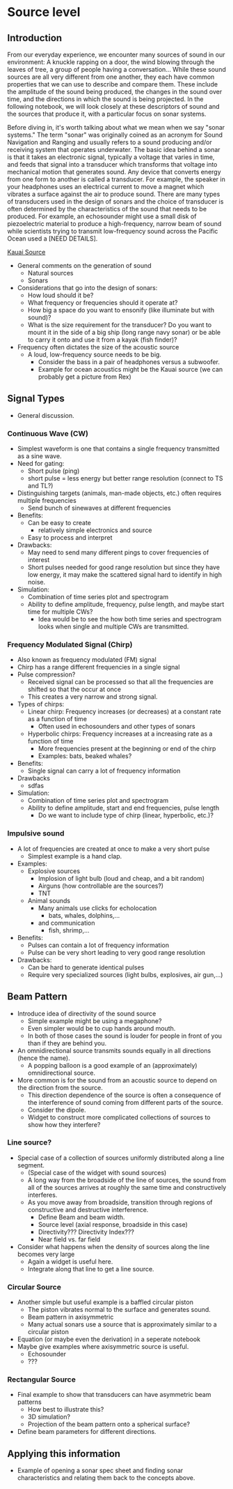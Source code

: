 # Source level

## Introduction

From our everyday experience, we encounter many sources of sound in our environment: A knuckle rapping on a door, the wind blowing through the leaves of tree, a group of people having a conversation... While these sound sources are all very different from one another, they each have common properties that we can use to describe and compare them. These include the amplitude of the sound being produced, the changes in the sound over time, and the directions in which the sound is being projected. In the following notebook, we will look closely at these descriptors of sound and the sources that produce it, with a particular focus on sonar systems.

Before diving in, it's worth talking about what we mean when we say "sonar systems." The term "sonar" was originally coined as an acronym for Sound Navigation and Ranging and usually refers to a sound producing and/or receiving system that operates underwater. The basic idea behind a sonar is that it takes an electronic signal, typically a voltage that varies in time, and feeds that signal into a transducer which transforms that voltage into mechanical motion that generates sound. Any device that converts energy from one form to another is called a transducer. For example, the speaker in your headphones uses an electrical current to move a magnet which vibrates a surface against the air to produce sound. There are many types of transducers used in the design of sonars and the choice of transducer is often determined by the characteristics of the sound that needs to be produced. For example, an echosounder might use a small disk of piezoelectric material to produce a high-frequency, narrow beam of sound while scientists trying to transmit low-frequency sound across the Pacific Ocean used a [NEED DETAILS].

[Kauai Source](KAUAI_source.png)


- General comments on the generation of sound
	- Natural sources
	- Sonars
- Considerations that go into the design of sonars:
	- How loud should it be?
	- What frequency or frequencies should it operate at?
	- How big a space do you want to ensonify (like illuminate but with sound)?
	- What is the size requirement for the transducer? Do you want to mount it in the side of a big ship (long range navy sonar) or be able to carry it onto and use it from a kayak (fish finder)?
- Frequency often dictates the size of the acoustic source
	- A loud, low-frequency source needs to be big.
		- Consider the bass in a pair of headphones versus a subwoofer.
		- Example for ocean acoustics might be the Kauai source (we can probably get a picture from Rex)
	
## Signal Types

- General discussion.

### Continuous Wave (CW)

- Simplest waveform is one that contains a single frequency transmitted as a sine wave.
- Need for gating:
	- Short pulse (ping)
	- short pulse = less energy but better range resolution (connect to TS and TL?)
- Distinguishing targets (animals, man-made objects, etc.) often requires multiple frequencies
	- Send bunch of sinewaves at different frequencies
- Benefits:
	- Can be easy to create
		- relatively simple electronics and source
	- Easy to process and interpret
- Drawbacks:
	- May need to send many different pings to cover frequencies of interest
	- Short pulses needed for good range resolution but since they have low energy, it may make the scattered signal hard to identify in high noise.
- Simulation:
	- Combination of time series plot and spectrogram
	- Ability to define amplitude, frequency, pulse length, and maybe start time for multiple CWs?
		- Idea would be to see the how both time series and spectrogram looks when single and multiple CWs are transmitted.
### Frequency Modulated Signal (Chirp) 

- Also known as frequency modulated (FM) signal
- Chirp has a range different frequencies in a single signal
- Pulse compression?
	- Received signal can be processed so that all the frequencies are shifted so that the occur at once
	- This creates a very narrow and strong signal.
- Types of chirps:
	- Linear chirp: Frequency increases (or decreases) at a constant rate as a function of time
		- Often used in echosounders and other types of sonars
	- Hyperbolic chirps: Frequency increases at a increasing rate as a function of time
		- More frequencies present at the beginning or end of the chirp
		- Examples: bats, beaked whales?
-  Benefits:
	- Single signal can carry a lot of frequency information
- Drawbacks
	-  sdfas
- Simulation:
	- Combination of time series plot and spectrogram
	- Ability to define amplitude, start and end frequencies, pulse length
		- Do we want to include type of chirp (linear, hyperbolic, etc.)?
### Impulsive sound

- A lot of frequencies are created at once to make a very short pulse
	- Simplest example is a hand clap.
- Examples:
	- Explosive sources
		- Implosion of light bulb (loud and cheap, and a bit random)
		- Airguns (how controllable are the sources?)
		- TNT
	- Animal sounds
		- Many animals use clicks for echolocation
			- bats, whales, dolphins,...
		- and communication
			- fish, shrimp,...
- Benefits:
	- Pulses can contain a lot of frequency information
	- Pulse can be very short leading to very good range resolution
- Drawbacks:
	- Can be hard to generate identical pulses
	- Require very specialized sources (light bulbs, explosives, air gun,...)

## Beam Pattern

- Introduce idea of directivity of the sound source
	- Simple example might be using a megaphone?
	- Even simpler would be to cup hands around mouth.
	- In both of those cases the sound is louder for people in front of you than if they are behind you.
- An omnidirectional source transmits sounds equally in all directions (hence the name).
	- A popping balloon is a good example of an (approximately) omnidirectional source.
- More common is for the sound from an acoustic source to depend on the direction from the source.
	- This direction dependence of the source is often a consequence of the interference of sound coming from different parts of the source.
	- Consider the dipole.
	- Widget to construct more complicated collections of sources to show how they interfere?

### Line source?

- Special case of a collection of sources uniformly distributed along a line segment.
	- (Special case of the widget with sound sources)
	- A long way from the broadside of the line of sources, the sound from all of the sources arrives at roughly the same time and constructively interferes.
	- As you move away from broadside, transition through regions of constructive and destructive interference.
		- Define Beam and beam width.
		- Source level (axial response, broadside in this case)
		- Directivity??? Directivity Index???
		- Near field vs. far field
- Consider what happens when the density of sources along the line becomes very large
	- Again a widget is useful here.
	- Integrate along that line to get a line source.
		 
### Circular Source

- Another simple but useful example is a baffled circular piston
	- The piston vibrates normal to the surface and generates sound.
	- Beam pattern in axisymmetric
	- Many actual sonars use a source that is approximately similar to a circular piston
- Equation (or maybe even the derivation) in a seperate notebook
- Maybe give examples where axisymmetric source is useful.
	- Echosounder
	- ???
	
### Rectangular Source

- Final example to show that transducers can have asymmetric beam patterns
	- How best to illustrate this?
	- 3D simulation?
	- Projection of the beam pattern onto a spherical surface?
- Define beam parameters for different directions.

## Applying this information

- Example of opening a sonar spec sheet and finding sonar characteristics and relating them back to the concepts above.
